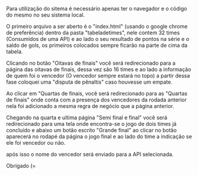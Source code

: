 Para utilização do sitema é necessário apenas ter o navegador e o código do mesmo no seu sistema local.

O primeiro arquivo a ser aberto é o "index.html" (usando o google chrome de preferência) dentro da pasta "tabeladetimes",
nele contem 32 times (Consumidos de uma API) e ao lado o seu resultado de pontos na série e o saldo de gols,
os primeiros colocados sempre ficarão na parte de cima da tabela.

Clicando no botão "Oitavas de finais" você será redirecionado para a página das oitavas de finais, dessa vez são 16 times
e ao lado a informação de quem foi o vencedor (O vencedor sempre estará no topo) a partir dessa fase coloquei uma
"disputa de pênaltis" caso houvesse um empate.

Ao clicar em "Quartas de finais, você será redirecionado para as "Quartas de finais" onde conta com a presença dos
vencedores da rodada anterior nela foi adicionado a mesma regra de negócio que a página anterior.

Chegando na quarta e ultima página "Semi final e final" você será redirecionado para uma tela onde encontra-se o jogo
de dois times já concluído e abaixo um botão escrito "Grande final" ao clicar no botão aparecerá no rodapé da página
o jogo final e ao lado do time a indicação se ele foi vencedor ou não.

após isso o nome do vencedor será enviado para a API selecionada.

Obrigado (=
